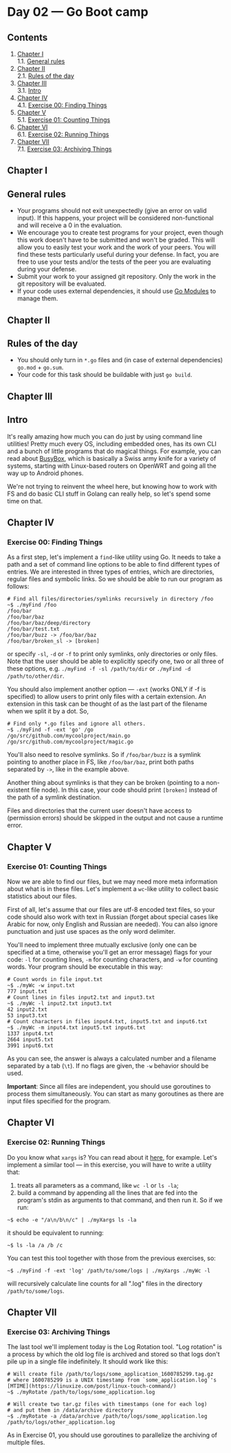 # Day 02 — Go Boot camp

## Contents

1. [Chapter I](#chapter-i) \
    1.1. [General rules](#general-rules)
2. [Chapter II](#chapter-ii) \
    2.1. [Rules of the day](#rules-of-the-day)
3. [Chapter III](#chapter-iii) \
    3.1. [Intro](#intro)
4. [Chapter IV](#chapter-iv) \
    4.1. [Exercise 00: Finding Things](#exercise-00-finding-things)
5. [Chapter V](#chapter-v) \
    5.1. [Exercise 01: Counting Things](#exercise-01-counting-things)
6. [Chapter VI](#chapter-vi) \
    6.1. [Exercise 02: Running Things](#exercise-02-running-things)
7. [Chapter VII](#chapter-vii) \
    7.1. [Exercise 03: Archiving Things](#exercise-03-archiving-things)


<h2 id="chapter-i" >Chapter I</h2>
<h2 id="general-rules" >General rules</h2>

- Your programs should not exit unexpectedly (give an error on valid input). If this happens, your project will be considered non-functional and will receive a 0 in the evaluation.
- We encourage you to create test programs for your project, even though this work doesn't have to be submitted and won't be graded. This will allow you to easily test your work and the work of your peers. You will find these tests particularly useful during your defense. In fact, you are free to use your tests and/or the tests of the peer you are evaluating during your defense.
- Submit your work to your assigned git repository. Only the work in the git repository will be evaluated.
- If your code uses external dependencies, it should use [Go Modules](https://go.dev/blog/using-go-modules) to manage them.

<h2 id="chapter-ii" >Chapter II</h2>
<h2 id="rules-of-the-day" >Rules of the day</h2>

- You should only turn in `*.go` files and (in case of external dependencies) `go.mod` + `go.sum`.
- Your code for this task should be buildable with just `go build`.

<h2 id="chapter-iii" >Chapter III</h2>
<h2 id="intro" >Intro</h2>

It's really amazing how much you can do just by using command line utilities! Pretty much every OS, including embedded ones, has its own CLI and a bunch of little programs that do magical things. For example, you can read about [BusyBox](https://en.wikipedia.org/wiki/BusyBox), which is basically a Swiss army knife for a variety of systems, starting with Linux-based routers on OpenWRT and going all the way up to Android phones.

We're not trying to reinvent the wheel here, but knowing how to work with FS and do basic CLI stuff in Golang can really help, so let's spend some time on that.

<h2 id="chapter-iv" >Chapter IV</h2>
<h3 id="ex00">Exercise 00: Finding Things</h3>

As a first step, let's implement a `find`-like utility using Go. It needs to take a path and a set of command line options to be able to find different types of entries. We are interested in three types of entries, which are directories, regular files and symbolic links. So we should be able to run our program as follows:

```
# Find all files/directories/symlinks recursively in directory /foo
~$ ./myFind /foo
/foo/bar
/foo/bar/baz
/foo/bar/baz/deep/directory
/foo/bar/test.txt
/foo/bar/buzz -> /foo/bar/baz
/foo/bar/broken_sl -> [broken]
```

or specify `-sl`, `-d` or `-f` to print only symlinks, only directories or only files. Note that the user should be able to explicitly specify one, two or all three of these options, e.g. `./myFind -f -sl /path/to/dir` or `./myFind -d /path/to/other/dir`.

You should also implement another option — `-ext` (works ONLY if -f is specified) to allow users to print only files with a certain extension. An extension in this task can be thought of as the last part of the filename when we split it by a dot. So,

```
# Find only *.go files and ignore all others.
~$ ./myFind -f -ext 'go' /go
/go/src/github.com/mycoolproject/main.go
/go/src/github.com/mycoolproject/magic.go
```

You'll also need to resolve symlinks. So if `/foo/bar/buzz` is a symlink pointing to another place in FS, like `/foo/bar/baz`, print both paths separated by `->`, like in the example above. 

Another thing about symlinks is that they can be broken (pointing to a non-existent file node). In this case, your code should print `[broken]` instead of the path of a symlink destination.

Files and directories that the current user doesn't have access to (permission errors) should be skipped in the output and not cause a runtime error.

<h2 id="chapter-v" >Chapter V</h2>
<h3 id="ex01">Exercise 01: Counting Things</h3>

Now we are able to find our files, but we may need more meta information about what is in these files. Let's implement a `wc`-like utility to collect basic statistics about our files.

First of all, let's assume that our files are utf-8 encoded text files, so your code should also work with text in Russian (forget about special cases like Arabic for now, only English and Russian are needed). You can also ignore punctuation and just use spaces as the only word delimiter.

You'll need to implement three mutually exclusive (only one can be specified at a time, otherwise you'll get an error message) flags for your code: `-l` for counting lines, `-m` for counting characters, and `-w` for counting words. Your program should be executable in this way:

```
# Count words in file input.txt
~$ ./myWc -w input.txt
777 input.txt
# Count lines in files input2.txt and input3.txt
~$ ./myWc -l input2.txt input3.txt
42 input2.txt
53 input3.txt
# Count characters in files input4.txt, input5.txt and input6.txt
~$ ./myWc -m input4.txt input5.txt input6.txt
1337 input4.txt
2664 input5.txt
3991 input6.txt
```

As you can see, the answer is always a calculated number and a filename separated by a tab (`\t`). If no flags are given, the `-w` behavior should be used.

**Important**: Since all files are independent, you should use goroutines to process them simultaneously. You can start as many goroutines as there are input files specified for the program.

<h2 id="chapter-vi" >Chapter VI</h2>
<h3 id="ex02">Exercise 02: Running Things</h3>

Do you know what `xargs` is? You can read about it [here](https://shapeshed.com/unix-xargs/), for example. Let's implement a similar tool — in this exercise, you will have to write a utility that:

1) treats all parameters as a command, like `wc -l` or `ls -la`;
2) build a command by appending all the lines that are fed into the program's stdin as arguments to that command, and then run it. So if we run:

```
~$ echo -e "/a\n/b\n/c" | ./myXargs ls -la
```

it should be equivalent to running:

```
~$ ls -la /a /b /c
```

You can test this tool together with those from the previous exercises, so:

```
~$ ./myFind -f -ext 'log' /path/to/some/logs | ./myXargs ./myWc -l
```

will recursively calculate line counts for all ".log" files in the directory `/path/to/some/logs`.

<h2 id="chapter-vii" >Chapter VII</h2>
<h3 id="ex03">Exercise 03: Archiving Things</h3>

The last tool we'll implement today is the Log Rotation tool. "Log rotation" is a process by which the old log file is archived and stored so that logs don't pile up in a single file indefinitely. It should work like this:

```
# Will create file /path/to/logs/some_application_1600785299.tag.gz
# where 1600785299 is a UNIX timestamp from `some_application.log`'s [MTIME](https://linuxize.com/post/linux-touch-command/)
~$ ./myRotate /path/to/logs/some_application.log
```

```
# Will create two tar.gz files with timestamps (one for each log) 
# and put them in /data/archive directory
~$ ./myRotate -a /data/archive /path/to/logs/some_application.log /path/to/logs/other_application.log
```

As in Exercise 01, you should use goroutines to parallelize the archiving of multiple files.